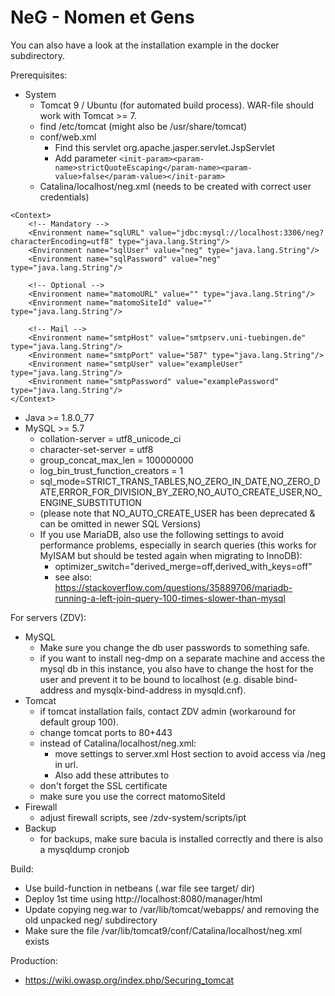 # NeG - Nomen et Gens

You can also have a look at the installation example in the docker subdirectory.

Prerequisites:
- System
  - Tomcat 9 / Ubuntu (for automated build process). WAR-file should work with Tomcat >= 7.
  - find /etc/tomcat<n> (might also be /usr/share/tomcat)
  - conf/web.xml
    - Find this servlet <servlet-class>org.apache.jasper.servlet.JspServlet</servlet-class>
    - Add parameter `<init-param><param-name>strictQuoteEscaping</param-name><param-value>false</param-value></init-param>`
  - Catalina/localhost/neg.xml (needs to be created with correct user credentials)
```
<Context>
    <!-- Mandatory -->
    <Environment name="sqlURL" value="jdbc:mysql://localhost:3306/neg?characterEncoding=utf8" type="java.lang.String"/>
    <Environment name="sqlUser" value="neg" type="java.lang.String"/>
    <Environment name="sqlPassword" value="neg" type="java.lang.String"/>

    <!-- Optional -->
    <Environment name="matomoURL" value="" type="java.lang.String"/>
    <Environment name="matomoSiteId" value="" type="java.lang.String"/>
    
    <!-- Mail -->
    <Environment name="smtpHost" value="smtpserv.uni-tuebingen.de" type="java.lang.String"/>
    <Environment name="smtpPort" value="587" type="java.lang.String"/>
    <Environment name="smtpUser" value="exampleUser" type="java.lang.String"/>
    <Environment name="smtpPassword" value="examplePassword" type="java.lang.String"/>
</Context>
```
- Java >= 1.8.0_77
- MySQL >= 5.7
  - collation-server = utf8_unicode_ci
  - character-set-server = utf8
  - group_concat_max_len = 100000000
  - log_bin_trust_function_creators = 1
  - sql_mode=STRICT_TRANS_TABLES,NO_ZERO_IN_DATE,NO_ZERO_DATE,ERROR_FOR_DIVISION_BY_ZERO,NO_AUTO_CREATE_USER,NO_ENGINE_SUBSTITUTION
  - (please note that NO_AUTO_CREATE_USER has been deprecated & can be omitted in newer SQL Versions)
  - If you use MariaDB, also use the following settings to avoid performance problems, especially in search queries (this works for MyISAM but should be tested again when migrating to InnoDB):
    - optimizer_switch="derived_merge=off,derived_with_keys=off"
    - see also: https://stackoverflow.com/questions/35889706/mariadb-running-a-left-join-query-100-times-slower-than-mysql

For servers (ZDV):
- MySQL
    - Make sure you change the db user passwords to something safe.
    - if you want to install neg-dmp on a separate machine and access the mysql db in this instance,
      you also have to change the host for the user and prevent it to be bound to localhost (e.g. disable bind-address and mysqlx-bind-address in mysqld.cnf).
- Tomcat
    - if tomcat installation fails, contact ZDV admin (workaround for default group 100).
    - change tomcat ports to 80+443
    - instead of Catalina/localhost/neg.xml:
        - move settings to server.xml Host section to avoid access via /neg in url.
        - Also add these attributes to <Context path="" docBase="neg" debug="0" reloadable="true"></Context>
    - don't forget the SSL certificate
    - make sure you use the correct matomoSiteId
- Firewall
    - adjust firewall scripts, see /zdv-system/scripts/ipt
- Backup
    - for backups, make sure bacula is installed correctly and there is also a mysqldump cronjob

Build:
- Use build-function in netbeans (.war file see target/ dir)
- Deploy 1st time using http://localhost:8080/manager/html
- Update copying neg.war to /var/lib/tomcat/webapps/ and removing the old unpacked neg/ subdirectory
- Make sure the file /var/lib/tomcat9/conf/Catalina/localhost/neg.xml exists

Production:
- https://wiki.owasp.org/index.php/Securing_tomcat

